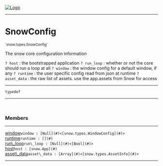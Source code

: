 
[![Logo](../../../images/logo.png)](../../../api/index.html)

---



<h1>SnowConfig</h1>
<small>`snow.types.SnowConfig`</small>

The snow core configuration information

`? host` : the bootstrapped application
`? run_loop` : whether or not the core should run a loop at all
`? window` : the window config for a default window, if any
`? runtime` : the user specific config read from json at runtime
`? asset_data` : the raw list of assets. use the app.assets from Snow for access

---

`typedef`

---

&nbsp;
&nbsp;



<h3>Members</h3> <hr/><span class="member apipage">
                <a name="window"><a class="lift" href="#window">window</a></a><code class="signature apipage">window : [Null](#)&lt;[snow.types.WindowConfig](#)&gt;</code><br/></span>
            <span class="small_desc_flat"></span><span class="member apipage">
                <a name="runtime"><a class="lift" href="#runtime">runtime</a></a><code class="signature apipage">runtime : [](#)</code><br/></span>
            <span class="small_desc_flat"></span><span class="member apipage">
                <a name="run_loop"><a class="lift" href="#run_loop">run\_loop</a></a><code class="signature apipage">run\_loop : [Null](#)&lt;[Bool](#)&gt;</code><br/></span>
            <span class="small_desc_flat"></span><span class="member apipage">
                <a name="host"><a class="lift" href="#host">host</a></a><code class="signature apipage">host : [snow.App](#)</code><br/></span>
            <span class="small_desc_flat"></span><span class="member apipage">
                <a name="asset_data"><a class="lift" href="#asset_data">asset\_data</a></a><code class="signature apipage">asset\_data : [Array](#)&lt;[snow.types.AssetInfo](#)&gt;</code><br/></span>
            <span class="small_desc_flat"></span>







---

&nbsp;
&nbsp;
&nbsp;
&nbsp;